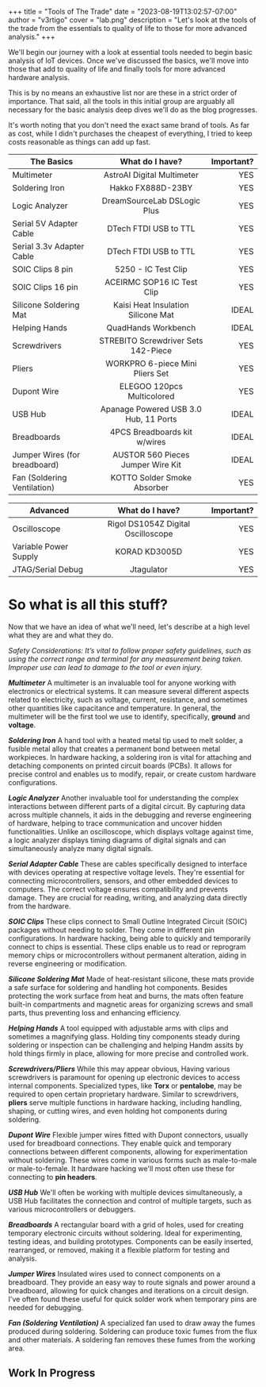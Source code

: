 +++
title = "Tools of The Trade"
date = "2023-08-19T13:02:57-07:00"
author = "v3rtigo"
cover  = "lab.png"
description = "Let's look at the tools of the trade from the essentials to quality of life to those for more advanced analysis."
+++

We'll begin our journey with a look at essential tools needed to begin basic analysis of IoT devices. Once we've discussed the basics, we'll move into those that add to quality of life and finally tools for more advanced hardware analysis.

This is by no means an exhaustive list nor are these in a strict order of importance.  That said, all the tools in this initial group are arguably all necessary for the basic analysis deep dives we'll do as the blog progresses. 

It's worth noting that you don't need the exact same brand of tools.  As far as cost, while I didn't purchases the cheapest of everything, I tried to keep costs reasonable as things can add up fast.

| The Basics       | What do I have?         | Important?  |
| ------------- |:-------------:| -----:|
| Multimeter | AstroAI Digital Multimeter | YES |
| Soldering Iron | Hakko FX888D-23BY  | YES |
| Logic Analyzer | DreamSourceLab DSLogic Plus | YES |
| Serial 5V Adapter Cable | DTech FTDI USB to TTL | YES |
| Serial 3.3v Adapter Cable | DTech FTDI USB to TTL      | YES |
| SOIC Clips 8 pin | 5250 - IC Test Clip | YES |
| SOIC Clips 16 pin | ACEIRMC SOP16 IC Test Clip | YES |
| Silicone Soldering Mat | Kaisi Heat Insulation Silicone Mat | IDEAL |
| Helping Hands | QuadHands Workbench | IDEAL |
| Screwdrivers | STREBITO Screwdriver Sets 142-Piece | YES |
| Pliers | WORKPRO 6-piece Mini Pliers Set | YES |
| Dupont Wire | ELEGOO 120pcs Multicolored | YES |
| USB Hub | Apanage Powered USB 3.0 Hub, 11 Ports | IDEAL |
| Breadboards | 4PCS Breadboards kit w/wires | IDEAL |
| Jumper Wires (for breadboard) | AUSTOR 560 Pieces Jumper Wire Kit | IDEAL |
| Fan (Soldering Ventilation) | KOTTO Solder Smoke Absorber | YES | 

| Advanced | What do I have? | Important? |
| ------------- |:-------------:| -----:|
| Oscilloscope | Rigol DS1054Z Digital Oscilloscope | YES |
| Variable Power Supply | KORAD KD3005D | YES |
| JTAG/Serial Debug | Jtagulator | YES |
# So what is all this stuff?

Now that we have an idea of what we'll need, let's describe at a high level what they are and what they do.

*Safety Considerations: It’s vital to follow proper safety guidelines, such as using the correct range and terminal for any measurement being taken. Improper use can lead to damage to the tool or even injury.*

***Multimeter***
A multimeter is an invaluable tool for anyone working with electronics or electrical systems. It can measure several different aspects related to electricity, such as voltage, current, resistance, and sometimes other quantities like capacitance and temperature. In general, the multimeter will be the first tool we use to identify, specifically, **ground** and **voltage**. 

***Soldering Iron***
A hand tool with a heated metal tip used to melt solder, a fusible metal alloy that creates a permanent bond between metal workpieces. In hardware hacking, a soldering iron is vital for attaching and detaching components on printed circuit boards (PCBs). It allows for precise control and enables us to modify, repair, or create custom hardware configurations.

***Logic Analyzer***
Another invaluable tool for understanding the complex interactions between different parts of a digital circuit. By capturing data across multiple channels, it aids in the debugging and reverse engineering of hardware, helping to trace communication and uncover hidden functionalities. Unlike an oscilloscope, which displays voltage against time, a logic analyzer displays timing diagrams of digital signals and can simultaneously analyze many digital signals.

***Serial Adapter Cable***
These are cables specifically designed to interface with devices operating at respective voltage levels. They're essential for connecting microcontrollers, sensors, and other embedded devices to computers. The correct voltage ensures compatibility and prevents damage. They are crucial for reading, writing, and analyzing data directly from the hardware.

***SOIC Clips***
These clips connect to Small Outline Integrated Circuit (SOIC) packages without needing to solder. They come in different pin configurations. In hardware hacking, being able to quickly and temporarily connect to chips is essential. These clips enable us to read or reprogram memory chips or microcontrollers without permanent alteration, aiding in reverse engineering or modification.

***Silicone Soldering Mat***
Made of heat-resistant silicone, these mats provide a safe surface for soldering and handling hot components. Besides protecting the work surface from heat and burns, the mats often feature built-in compartments and magnetic areas for organizing screws and small parts, thus preventing loss and enhancing efficiency.

***Helping Hands***
A tool equipped with adjustable arms with clips and sometimes a magnifying glass. Holding tiny components steady during soldering or inspection can be challenging and helping Handm assits by hold things firmly in place, allowing for more precise and controlled work.

***Screwdrivers/Pliers***
While this may appear obvious, Having various screwdrivers is paramount for opening up electronic devices to access internal components. Specialized types, like **Torx** or **pentalobe**, may be required to open certain proprietary hardware. Similar to screwdrivers, **pliers** serve multiple functions in hardware hacking, including handling, shaping, or cutting wires, and even holding hot components during soldering.

***Dupont Wire***
Flexible jumper wires fitted with Dupont connectors, usually used for breadboard connections. They enable quick and temporary connections between different components, allowing for experimentation without soldering. These wires come in various forms such as male-to-male or male-to-female. It hardware hacking we'll most often use these for connecting to **pin headers**.

***USB Hub***
We'll often be working with multiple devices simultaneously, a USB Hub facilitates the connection and control of multiple targets, such as various microcontrollers or debuggers.

***Breadboards***
A rectangular board with a grid of holes, used for creating temporary electronic circuits without soldering. Ideal for experimenting, testing ideas, and building prototypes. Components can be easily inserted, rearranged, or removed, making it a flexible platform for testing and analysis.

***Jumper Wires***
Insulated wires used to connect components on a breadboard. They provide an easy way to route signals and power around a breadboard, allowing for quick changes and iterations on a circuit design.  I've often found these useful for quick solder work when temporary pins are needed for debugging.

***Fan (Soldering Ventilation)***
A specialized fan used to draw away the fumes produced during soldering. Soldering can produce toxic fumes from the flux and other materials. A soldering fan removes these fumes from the working area.  


## Work In Progress